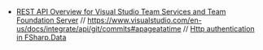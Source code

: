 - [REST API Overview for Visual Studio Team Services and Team Foundation Server](https://www.visualstudio.com/en-us/docs/integrate/api/overview)
// https://www.visualstudio.com/en-us/docs/integrate/api/git/commits#apageatatime
// [Http authentication in FSharp.Data](https://github.com/fsharp/FSharp.Data/issues/158)